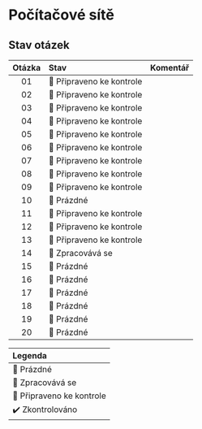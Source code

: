 # Počítačové sítě

## Stav otázek
| Otázka | Stav                          | Komentář |
| :----: | :---------------------------- | :------- |
| 01     | :pushpin: Připraveno ke kontrole  |          |
| 02     | :pushpin: Připraveno ke kontrole  |          |
| 03     | :pushpin: Připraveno ke kontrole  |          |
| 04     | :pushpin: Připraveno ke kontrole  |          |
| 05     | :pushpin: Připraveno ke kontrole  |          |
| 06     | :pushpin: Připraveno ke kontrole  |          |
| 07     | :pushpin: Připraveno ke kontrole  |          |
| 08     | :pushpin: Připraveno ke kontrole  |          |
| 09     | :pushpin: Připraveno ke kontrole  |          |
| 10     | :black_square_button: Prázdné |          |
| 11     | :pushpin: Připraveno ke kontrole  |          |
| 12     | :pushpin: Připraveno ke kontrole  |          |
| 13     | :pushpin: Připraveno ke kontrole |          |
| 14     | :construction: Zpracovává se  |          |
| 15     | :black_square_button: Prázdné |          |
| 16     | :black_square_button: Prázdné |          |
| 17     | :black_square_button: Prázdné |          |
| 18     | :black_square_button: Prázdné |          |
| 19     | :black_square_button: Prázdné |          |
| 20     | :black_square_button: Prázdné |          |

| Legenda                          |
| :------------------------------- |
| :black_square_button: Prázdné    |
| :construction: Zpracovává se     |
| :pushpin: Připraveno ke kontrole |
| :heavy_check_mark: Zkontrolováno |